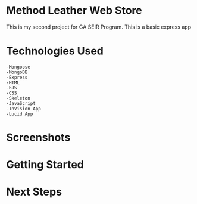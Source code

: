 # Method Leather Web Store
This is my second project for GA SEIR Program. This is a basic express app 

# Technologies Used
    -Mongoose
    -MongoDB
    -Express
    -HTML
    -EJS
    -CSS
    -Skeleton
    -JavaScript
    -InVision App
    -Lucid App

# Screenshots


# Getting Started

# Next Steps